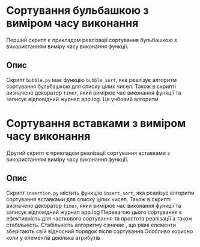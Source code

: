 # Сортування бульбашкою з виміром часу виконання

Перший скрипт є прикладом реалізації сортування бульбашкою з використанням виміру часу виконання функції.
## Опис

Скрипт `bubble.py` має функцію `bubble_sort`, яка  реалізує алгоритм сортування бульбашкою для списку цілих чисел. 
Також в скрипті визначено декоратор `timer`, який вимірює час виконання функції та записує відповідний журнал app.log.
Це учбовий алгоритм

# Сортування вставками з виміром часу виконання

Другий скрипт є прикладом реалізації сортування вставками з використанням виміру часу виконання функції.

## Опис

Скрипт `insertion.py` містить функцію `insert_sort`, яка реалізує алгоритм сортування вставками для списку цілих чисел.
Також в скрипті визначено декоратор `timer`, який вимірює час виконання функції та записує відповідний журнал app.log
Перевагою цього сортування є ефективність для часткового сортування та простота реалізації а також стабільність.
Стабільність алгоритму означає , що рівні елементи зберігають свій відносний порядок після сортування.Особливо корисно 
коли у елементів декілька атрибутів